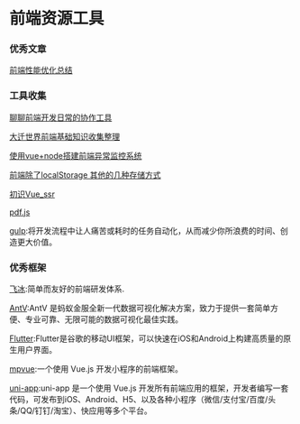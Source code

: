 # 前端资源工具

### 优秀文章
[前端性能优化总结](https://juejin.im/post/5ee6d90d518825434566d458)

### 工具收集
[聊聊前端开发日常的协作工具](https://juejin.im/post/5ed37b57518825434c3d9677)

[大迁世界前端基础知识收集整理](https://github.com/qq449245884/xiaozhi)

[使用vue+node搭建前端异常监控系统](https://juejin.im/post/5e5e423ae51d4527041172b6)

[前端除了localStorage 其他的几种存储方式](https://segmentfault.com/a/1190000022944268)

[初识Vue_ssr](https://ssr.vuejs.org)

[pdf.js](http://mozilla.github.io/pdf.js)

[gulp](https://www.gulpjs.com.cn/):将开发流程中让人痛苦或耗时的任务自动化，从而减少你所浪费的时间、创造更大价值。

### 优秀框架
[飞冰](https://ice.work/):简单而友好的前端研发体系.

[AntV](https://antv.vision/zh):AntV 是蚂蚁金服全新一代数据可视化解决方案，致力于提供一套简单方便、专业可靠、无限可能的数据可视化最佳实践。

[Flutter](https://flutterchina.club/):Flutter是谷歌的移动UI框架，可以快速在iOS和Android上构建高质量的原生用户界面。

[mpvue](http://mpvue.com/):一个使用 Vue.js 开发小程序的前端框架。

[uni-app](https://uniapp.dcloud.io/):uni-app 是一个使用 Vue.js 开发所有前端应用的框架，开发者编写一套代码，可发布到iOS、Android、H5、以及各种小程序（微信/支付宝/百度/头条/QQ/钉钉/淘宝）、快应用等多个平台。